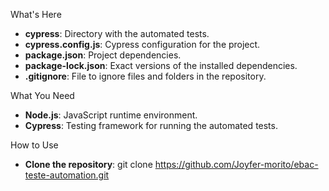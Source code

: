 What's Here
- **cypress**: Directory with the automated tests.
- **cypress.config.js**: Cypress configuration for the project.
- **package.json**: Project dependencies.
- **package-lock.json**: Exact versions of the installed dependencies.
- **.gitignore**: File to ignore files and folders in the repository.

What You Need
- **Node.js**: JavaScript runtime environment.
- **Cypress**: Testing framework for running the automated tests.

How to Use
- **Clone the repository**:
git clone https://github.com/Joyfer-morito/ebac-teste-automation.git





